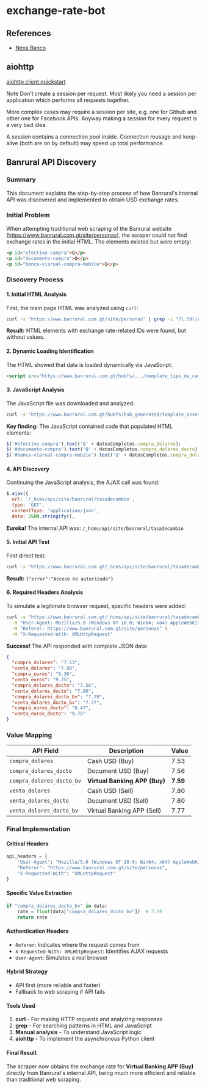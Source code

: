 # exchange-rate-bot

## References

- [Nexa Banco](https://www.nexabanco.com/)


## aiohttp

[aiohttp client quickstart](https://docs.aiohttp.org/en/stable/client_quickstart.html)

Note
Don’t create a session per request. Most likely you need a session per application which performs all requests together.

More complex cases may require a session per site, e.g. one for Github and other one for Facebook APIs. Anyway making a session for every request is a very bad idea.

A session contains a connection pool inside. Connection reusage and keep-alive (both are on by default) may speed up total performance.

## Banrural API Discovery

### Summary

This document explains the step-by-step process of how Banrural's internal API was discovered and implemented to obtain USD exchange rates.

### Initial Problem

When attempting traditional web scraping of the Banrural website (https://www.banrural.com.gt/site/personas), the scraper could not find exchange rates in the initial HTML. The elements existed but were empty:

```html
<p id="efectivo-compra">Q</p>
<p id="documento-compra">Q</p>
<p id="banca-viarual-compra-mobile">Q</p>
```

### Discovery Process

#### 1. Initial HTML Analysis

First, the main page HTML was analyzed using `curl`:

```bash
curl -s "https://www.banrural.com.gt/site/personas" | grep -i "7\.59\|cambio\|dolar\|usd" -A 3 -B 3
```

**Result:** HTML elements with exchange rate-related IDs were found, but without values.

#### 2. Dynamic Loading Identification

The HTML showed that data is loaded dynamically via JavaScript:

```html
<script src="https://www.banrural.com.gt/hubfs/.../template_tipo_de_cambio.min.js"></script>
```

#### 3. JavaScript Analysis

The JavaScript file was downloaded and analyzed:

```bash
curl -s "https://www.banrural.com.gt/hubfs/hub_generated/template_assets/1/188510768808/1753208208135/template_tipo_de_cambio.js"
```

**Key finding:** The JavaScript contained code that populated HTML elements:

```javascript
$('#efectivo-compra').text('Q' + datosCompletos.compra_dolares);
$('#documento-compra').text('Q' + datosCompletos.compra_dolares_docto);
$('#banca-viarual-compra-mobile').text('Q' + datosCompletos.compra_dolares_docto_bv);
```

#### 4. API Discovery

Continuing the JavaScript analysis, the AJAX call was found:

```javascript
$.ajax({
  url: '/_hcms/api/site/banrural/tasadecambio',
  type: 'GET',
  contentType: 'application/json',
  data: JSON.stringify(),
```

**Eureka!** The internal API was: `/_hcms/api/site/banrural/tasadecambio`

#### 5. Initial API Test

First direct test:

```bash
curl -s "https://www.banrural.com.gt/_hcms/api/site/banrural/tasadecambio"
```

**Result:** `{"error":"Acceso no autorizado"}`

#### 6. Required Headers Analysis

To simulate a legitimate browser request, specific headers were added:

```bash
curl -s "https://www.banrural.com.gt/_hcms/api/site/banrural/tasadecambio" \
  -H "User-Agent: Mozilla/5.0 (Windows NT 10.0; Win64; x64) AppleWebKit/537.36" \
  -H "Referer: https://www.banrural.com.gt/site/personas" \
  -H "X-Requested-With: XMLHttpRequest"
```

**Success!** The API responded with complete JSON data:

```json
{
  "compra_dolares": "7.53",
  "venta_dolares": "7.80",
  "compra_euros": "8.36",
  "venta_euros": "9.75",
  "compra_dolares_docto": "7.56",
  "venta_dolares_docto": "7.80",
  "compra_dolares_docto_bv": "7.59",
  "venta_dolares_docto_bv": "7.77",
  "compra_euros_docto": "8.47",
  "venta_euros_docto": "9.75"
}
```

### Value Mapping

| API Field | Description | Value |
|-----------|-------------|-------|
| `compra_dolares` | Cash USD (Buy) | 7.53 |
| `compra_dolares_docto` | Document USD (Buy) | 7.56 |
| `compra_dolares_docto_bv` | **Virtual Banking APP (Buy)** | **7.59** |
| `venta_dolares` | Cash USD (Sell) | 7.80 |
| `venta_dolares_docto` | Document USD (Sell) | 7.80 |
| `venta_dolares_docto_bv` | Virtual Banking APP (Sell) | 7.77 |

### Final Implementation

#### Critical Headers

```python
api_headers = {
    "User-Agent": "Mozilla/5.0 (Windows NT 10.0; Win64; x64) AppleWebKit/537.36 (KHTML, like Gecko) Chrome/120.0.0.0 Safari/537.36",
    "Referer": "https://www.banrural.com.gt/site/personas",
    "X-Requested-With": "XMLHttpRequest"
}
```

#### Specific Value Extraction

```python
if "compra_dolares_docto_bv" in data:
    rate = float(data["compra_dolares_docto_bv"])  # 7.59
    return rate
```

#### Authentication Headers
- `Referer`: Indicates where the request comes from
- `X-Requested-With: XMLHttpRequest`: Identifies AJAX requests
- `User-Agent`: Simulates a real browser

#### Hybrid Strategy
- API first (more reliable and faster)
- Fallback to web scraping if API fails

#### Tools Used

1. **curl** - For making HTTP requests and analyzing responses
2. **grep** - For searching patterns in HTML and JavaScript
3. **Manual analysis** - To understand JavaScript logic
4. **aiohttp** - To implement the asynchronous Python client

#### Final Result

The scraper now obtains the exchange rate for **Virtual Banking APP (Buy)** directly from Banrural's internal API, being much more efficient and reliable than traditional web scraping.
